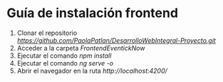 # Guía de instalación frontend

1. Clonar el repositorio *https://github.com/PaolaPatlan/DesarrolloWebIntegral-Proyecto.git*
2. Acceder a la carpeta *FrontendEventickNow*
3. Ejecutar el comando *npm install*
4. Ejecutar el comando *ng serve -o*
5. Abrir el navegador en la ruta *http://localhost:4200/*
